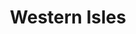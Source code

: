 ---
schema: default
title: Western Isles
description: Health and social care partnership for the Western Isles area
logo: ''
type:
- Other Scottish Govt agency
portal_url: ''
org_url: 
twitter_handle: 
wikidata_qid: Q108837020
wdtk_id: 
---